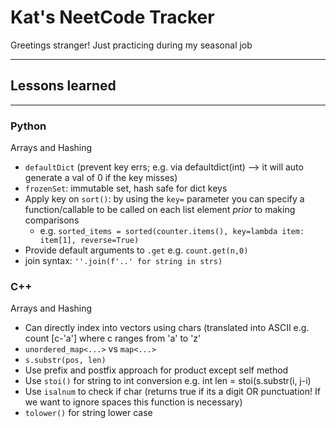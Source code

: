 # Kat's NeetCode Tracker
Greetings stranger! Just practicing during my seasonal job

---
## Lessons learned
---
### Python

Arrays and Hashing
- `defaultDict` (prevent key errs; e.g. via defaultdict(int) --> it will auto generate a val of 0 if the key misses)
- `frozenSet`: immutable set, hash safe for dict keys
- Apply key on `sort()`: by using the `key=` parameter you can specify a function/callable to be called on each list element *prior* to making comparisons
	- e.g. `sorted_items = sorted(counter.items(), key=lambda item: item[1], reverse=True)`
- Provide default arguments to `.get` e.g. `count.get(n,0)`
- join syntax: `''.join(f'..' for string in strs)`

### C++

Arrays and Hashing
- Can directly index into vectors using chars (translated into ASCII e.g. count [c-'a'] where c ranges from 'a' to 'z'
- `unordered_map<...>` vs `map<...>` 
- `s.substr(pos, len)`
- Use prefix and postfix approach for product except self method
- Use `stoi()` for string to int conversion e.g. int len = stoi(s.substr(i, j-i)
- Use `isalnum` to check if char (returns true if its a digit OR punctuation! If we want to ignore spaces this function is necessary)
- `tolower()` for string lower case

